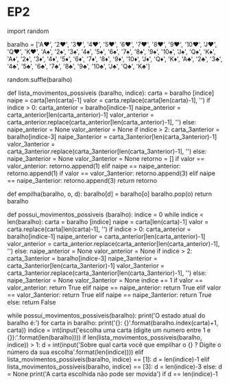 # EP2
import random

baralho = ['A♥', '2♥', '3♥', '4♥', '5♥', '6♥', '7♥', '8♥', '9♥', '10♥', 'J♥', 'Q♥', 'K♥', 'A♠', '2♠', '3♠', '4♠', '5♠', '6♠', '7♠', '8♠', '9♠', '10♠', 'J♠', 'Q♠', 'K♠', 'A♦', '2♦', '3♦', '4♦', '5♦', '6♦', '7♦', '8♦', '9♦', '10♦', 'J♦', 'Q♦', 'K♦', 'A♣', '2♣', '3♣', '4♣', '5♣', '6♣', '7♣', '8♣', '9♣', '10♣', 'J♣', 'Q♣', 'K♣']

random.suffle(baralho)

def lista_movimentos_possiveis (baralho, indice):
    carta = baralho [indice]
    naipe = carta[len(carta)-1]
    valor = carta.replace(carta[len(carta)-1], '')
    if indice > 0:
        carta_anterior = baralho[indice-1]
        naipe_anterior = carta_anterior[len(carta_anterior)-1]
        valor_anterior = carta_anterior.replace(carta_anterior[len(carta_anterior)-1], '')
    else:       
        naipe_anterior = None
        valor_anterior = None
    if indice > 2:
        carta_3anterior = baralho[indice-3]
        naipe_3anterior = carta_3anterior[len(carta_3anterior)-1]
        valor_3anterior = carta_3anterior.replace(carta_3anterior[len(carta_3anterior)-1], '')
    else:
        naipe_3anterior = None
        valor_3anterior = None 
    retorno = []
    if valor == valor_anterior:
        retorno.append(1)
    elif naipe == naipe_anterior:
        retorno.append(1)
    if valor == valor_3anterior:
        retorno.append(3)
    elif naipe == naipe_3anterior:
        retorno.append(3)
    return retorno
    
def empilha(baralho, o, d):
    baralho[d] = baralho[o]
    baralho.pop(o)
    return baralho
    
def possui_movimentos_possiveis (baralho):
    indice = 0
    while indice < len(baralho):
        carta = baralho [indice]
        naipe = carta[len(carta)-1]
        valor = carta.replace(carta[len(carta)-1], '')
        if indice > 0:
            carta_anterior = baralho[indice-1]
            naipe_anterior = carta_anterior[len(carta_anterior)-1]
            valor_anterior = carta_anterior.replace(carta_anterior[len(carta_anterior)-1], '')
        else:
            naipe_anterior = None
            valor_anterior = None
        if indice > 2:
            carta_3anterior = baralho[indice-3]
            naipe_3anterior = carta_3anterior[len(carta_3anterior)-1]
            valor_3anterior = carta_3anterior.replace(carta_3anterior[len(carta_3anterior)-1], '')
        else:
            naipe_3anterior = None
            valor_3anterior = None
        indice += 1
        if valor == valor_anterior:
            return True
        elif naipe == naipe_anterior:
            return True
        elif valor == valor_3anterior:
            return True
        elif naipe == naipe_3anterior:
            return True
    else:
        return False  
        
while possui_movimentos_possiveis(baralho):
    print('O estado atual do baralho é:')
    for carta in baralho:
        print('{}: {}'.format(baralho.index(carta)+1, carta))
    indice = int(input('escolha uma carta (digite um numero entre 1 e {}):'.format(len(baralho))))
    if len(lista_movimentos_possiveis(baralho, indice)) > 1:
        d = int(input('Sobre qual carta você que empilhar o {} ? Digite o número da sua escolha'.format(len(indice))))
    elif lista_movimentos_possiveis(baralho, indice) == [1]:
        d = len(indice)-1 
    elif lista_movimentos_possiveis(baralho, indice) == [3]:
        d = len(indice)-3
    else:
        d = None
        print('A carta escolhida não pode ser movida')
    if d == len(indice)-1 


